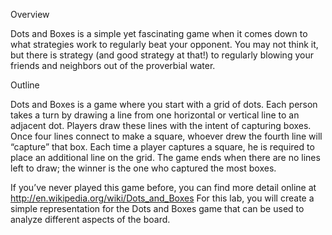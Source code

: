 Overview

Dots and Boxes is a simple yet fascinating game when it comes down to what strategies work to regularly beat your opponent.  You may not think it, but there is strategy (and good strategy at that!) to regularly blowing your friends and neighbors out of the proverbial water.

Outline

Dots and Boxes is a game where you start with a grid of dots.  Each person takes a turn by drawing a line from one horizontal or vertical line to an adjacent dot.  Players draw these lines with the intent of capturing boxes.  Once four lines connect to make a square, whoever drew the fourth line will “capture” that box.  Each time a player captures a square, he is required to place an additional line on the grid.  The game ends when there are no lines left to draw; the winner is the one who captured the most boxes.

If you’ve never played this game before, you can find more detail online at http://en.wikipedia.org/wiki/Dots_and_Boxes 
For this lab, you will create a simple representation for the Dots and Boxes game that can be used to analyze different aspects of the board.
